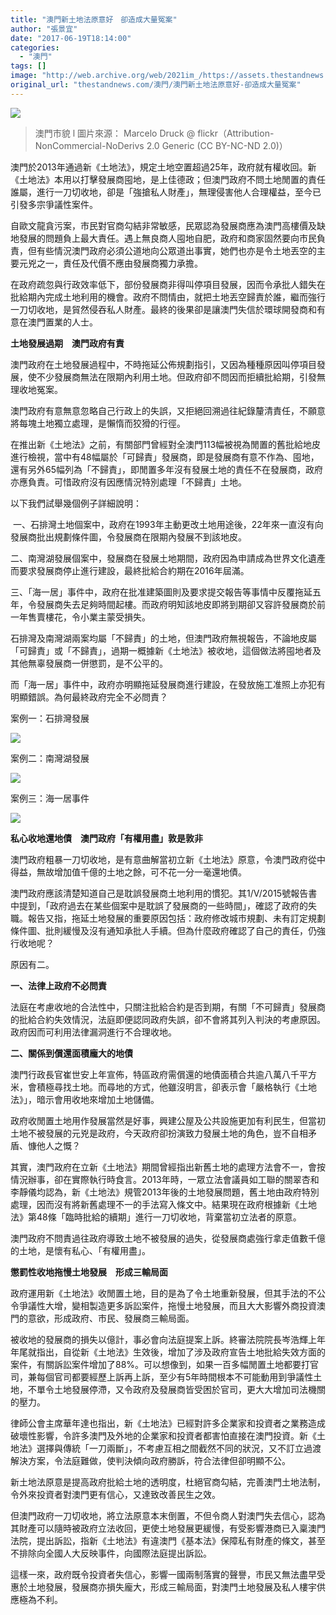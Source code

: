 ```yaml
---
title: "澳門新土地法原意好　卻造成大量冤案"
author: "張景宜"
date: "2017-06-19T18:14:00"
categories:
  - "澳門"
tags: []
image: "http://web.archive.org/web/2021im_/https://assets.thestandnews.com/media/photos/ma1_jiyYA.png"
original_url: "thestandnews.com/澳門/澳門新土地法原意好-卻造成大量冤案"
---
```

![](http://web.archive.org/web/2021im_/https://assets.thestandnews.com/media/photos/ma1_jiyYA.png)
> 澳門市貌 l 圖片來源： Marcelo Druck @ flickr（Attribution-NonCommercial-NoDerivs 2.0 Generic (CC BY-NC-ND 2.0)）

澳門於2013年通過新《土地法》，規定土地空置超過25年，政府就有權收回。新《土地法》本用以打擊發展商囤地，是上佳德政；但澳門政府不問土地閒置的責任誰屬，進行一刀切收地，卻是「強搶私人財產」，無理侵害他人合理權益，至今已引發多宗爭議性案件。

自歐文龍貪污案，市民對官商勾結非常敏感，民眾認為發展商應為澳門高樓價及缺地發展的問題負上最大責任。遇上無良商人囤地自肥，政府和商家固然要向市民負責，但有些情況澳門政府必須公道地向公眾道出事實，她們也亦是令土地丟空的主要元兇之一，責任及代價不應由發展商獨力承擔。

在政府疏忽與行政效率低下，部份發展商非得叫停項目發展，因而令承批人錯失在批給期內完成土地利用的機會。政府不問情由，就把土地丟空歸責於誰，繼而強行一刀切收地，是貿然侵吞私人財產。最終的後果卻是讓澳門失信於環球開發商和有意在澳門置業的人士。

**土地發展過期　澳門政府有責**

澳門政府在土地發展過程中，不時拖延公佈規劃指引，又因為種種原因叫停項目發展，使不少發展商無法在限期內利用土地。但政府卻不問因而拒續批給期，引發無理收地冤案。

澳門政府有意無意忽略自己行政上的失誤，又拒絕回溯過往紀錄釐清責任，不願意將每塊土地獨立處理，是懶惰而狡猾的行徑。

在推出新《土地法》之前，有關部門曾經對全澳門113幅被視為閒置的舊批給地皮進行檢視，當中有48幅屬於「可歸責」發展商，即是發展商有意不作為、囤地，還有另外65幅列為「不歸責」，即閒置多年沒有發展土地的責任不在發展商，政府亦應負責。可惜政府沒有因應情況特別處理「不歸責」土地。

以下我們試舉幾個例子詳細說明：

 一、石排灣土地個案中，政府在1993年主動更改土地用途後，22年來一直沒有向發展商批出規劃條件圖，令發展商在限期內發展不到該地皮。

二、南灣湖發展個案中，發展商在發展土地期間，政府因為申請成為世界文化遺產而要求發展商停止進行建設，最終批給合約期在2016年屆滿。

三、「海一居」事件中，政府在批准建築圖則及要求提交報告等事情中反覆拖延五年，令發展商失去足夠時間起樓。而政府明知該地皮即將到期卻又容許發展商於前一年售賣樓花，令小業主蒙受損失。

石排灣及南灣湖兩案均屬「不歸責」的土地，但澳門政府無視報告，不論地皮屬「可歸責」或「不歸責」，過期一概據新《土地法》被收地，這個做法將囤地者及其他無辜發展商一併懲罰，是不公平的。

而「海一居」事件中，政府亦明顯拖延發展商進行建設，在發放施工准照上亦犯有明顯錯誤。為何最終政府完全不必問責？

案例一：石排灣發展

![](http://web.archive.org/web/2021im_/https://assets.thestandnews.com/media/photos/a_U3t7t.PNG)

案例二：南灣湖發展

![](http://web.archive.org/web/2021im_/https://assets.thestandnews.com/media/photos/b_pkeHr.PNG)

案例三：海一居事件

![](http://web.archive.org/web/2021im_/https://assets.thestandnews.com/media/photos/c_V8Mmt.PNG)

**私心收地還地債　澳門政府「有權用盡」敦是敦非**

澳門政府粗暴一刀切收地，是有意曲解當初立新《土地法》原意，令澳門政府從中得益，無故增加值千億的土地之餘，可不花一分一毫還地債。

澳門政府應該清楚知道自己是耽誤發展商土地利用的慣犯。其1/V/2015號報告書中提到，「政府過去在某些個案中是耽誤了發展商的一些時間」，確認了政府的失職。報告又指，拖延土地發展的重要原因包括：政府修改城市規劃、未有訂定規劃條件圖、批則緩慢及沒有通知承批人手續。但為什麼政府確認了自己的責任，仍強行收地呢？

原因有二。

**一、法律上政府不必問責**

法庭在考慮收地的合法性中，只關注批給合約是否到期，有關「不可歸責」發展商的批給合約失效情況，法庭即便認同政府失誤，卻不會將其列入判決的考慮原因。政府因而可利用法律漏洞進行不合理收地。

**二、關係到償還面積龐大的地債**

澳門行政長官崔世安上年宣佈，特區政府需償還的地債面積合共逾八萬八千平方米，會積極尋找土地。而尋地的方式，他雖沒明言，卻表示會「嚴格執行《土地法》」，暗示會用收地來增加土地儲備。

政府收閒置土地用作發展當然是好事，興建公屋及公共設施更加有利民生，但當初土地不被發展的元兇是政府，今天政府卻扮演致力發展土地的角色，豈不自相矛盾、慷他人之慨？

其實，澳門政府在立新《土地法》期間曾經指出新舊土地的處理方法會不一，會按情況辦事，卻在實際執行時食言。2013年時，一眾立法會議員如工聯的關翠杏和李靜儀均認為，新《土地法》規管2013年後的土地發展問題，舊土地由政府特別處理，因而沒有將新舊處理不一的手法寫入條文中。結果現在政府根據新《土地法》第48條「臨時批給的續期」進行一刀切收地，背棄當初立法者的原意。

澳門政府不問責過往政府導致土地不被發展的過失，從發展商處強行拿走值數千億的土地，是懷有私心、「有權用盡」。

**懲罰性收地拖慢土地發展　形成三輸局面**

政府運用新《土地法》收閒置土地，目的是為了令土地重新發展，但其手法的不公令爭議性大增，變相製造更多訴訟案件，拖慢土地發展，而且大大影響外商投資澳門的意欲，形成政府、市民、發展商三輸局面。

被收地的發展商的損失以億計，事必會向法庭提案上訴。終審法院院長岑浩輝上年年尾就指出，自從新《土地法》生效後，增加了涉及政府宣告土地批給失效方面的案件，有關訴訟案件增加了88%。可以想像到，如果一百多幅閒置土地都要打官司，兼每個官司都要經歷上訴再上訴，至少有5年時間根本不可能動用到爭議性土地，不單令土地發展停滯，又令政府及發展商皆受困於官司，更大大增加司法機關的壓力。

律師公會主席華年達也指出，新《土地法》已經對許多企業家和投資者之業務造成破壞性影響，令許多澳門及外地的企業家和投資者都害怕直接在澳門投資。新《土地法》選擇與傳統「一刀兩斷」，不考慮互相之間截然不同的狀況，又不訂立過渡解決方案，令法庭難做，使判決傾向政府勝訴，符合法律但卻明顯不公。

新土地法原意是提高政府批給土地的透明度，杜絕官商勾結，完善澳門土地法制，令外來投資者對澳門更有信心，又達致改善民生之效。

但澳門政府一刀切收地，將立法原意本末倒置，不但令商人對澳門失去信心，認為其財產可以隨時被政府立法收回，更使土地發展更緩慢，有受影響港商已入稟澳門法院，提出訴訟，指新《土地法》有違澳門《基本法》保障私有財產的條文，甚至不排除向全國人大反映事件，向國際法庭提出訴訟。

這樣一來，政府既令投資者失信心，影響一國兩制落實的聲譽，市民又無法盡早受惠於土地發展，發展商亦損失龐大，形成三輸局面，對澳門土地發展及私人樓宇供應極為不利。
